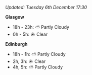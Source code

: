 *Updated: Tuesday 6th December 17:30*

**Glasgow**

* 18h - 23h: :partly_sunny: Partly Cloudy
* 0h - 5h: :sunny: Clear

**Edinburgh**

* 18h - 1h: :partly_sunny: Partly Cloudy
* 2h, 3h: :sunny: Clear
* 4h, 5h: :partly_sunny: Partly Cloudy

